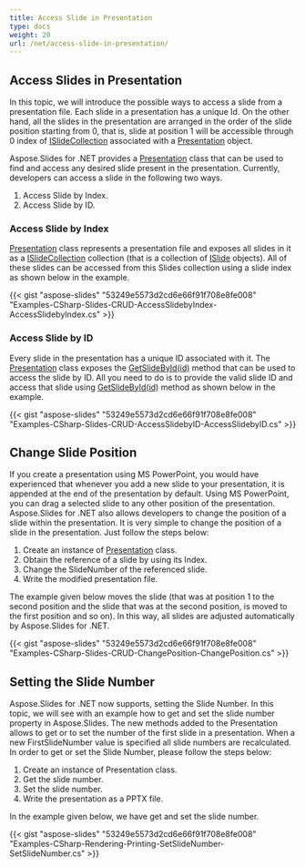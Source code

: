 ```yaml
---
title: Access Slide in Presentation
type: docs
weight: 20
url: /net/access-slide-in-presentation/
---
```


## **Access Slides in Presentation**
In this topic, we will introduce the possible ways to access a slide from a presentation file. Each slide in a presentation has a unique Id. On the other hand, all the slides in the presentation are arranged in the order of the slide position starting from 0, that is, slide at position 1 will be accessible through 0 index of [ISlideCollection](https://apireference.aspose.com/net/slides/aspose.slides/islidecollection) associated with a [Presentation](https://apireference.aspose.com/net/slides/aspose.slides/presentation) object.

Aspose.Slides for .NET provides a [Presentation](https://apireference.aspose.com/net/slides/aspose.slides/presentation) class that can be used to find and access any desired slide present in the presentation. Currently, developers can access a slide in the following two ways.

1. Access Slide by Index.
1. Access Slide by ID.
### **Access Slide by Index**
[Presentation](https://apireference.aspose.com/net/slides/aspose.slides/presentation) class represents a presentation file and exposes all slides in it as a [ISlideCollection](https://apireference.aspose.com/net/slides/aspose.slides/islidecollection) collection (that is a collection of [ISlide](https://apireference.aspose.com/net/slides/aspose.slides/islide) objects). All of these slides can be accessed from this Slides collection using a slide index as shown below in the example.

{{< gist "aspose-slides" "53249e5573d2cd6e66f91f708e8fe008" "Examples-CSharp-Slides-CRUD-AccessSlidebyIndex-AccessSlidebyIndex.cs" >}}
### **Access Slide by ID**
Every slide in the presentation has a unique ID associated with it. The [Presentation](https://apireference.aspose.com/net/slides/aspose.slides/presentation) class exposes the [GetSlideById(id)](https://apireference.aspose.com/net/slides/aspose.slides/presentation/methods/getslidebyid) method that can be used to access the slide by ID. All you need to do is to provide the valid slide ID and access that slide using [GetSlideById(id)](https://apireference.aspose.com/net/slides/aspose.slides/presentation/methods/getslidebyid) method as shown below in the example.

{{< gist "aspose-slides" "53249e5573d2cd6e66f91f708e8fe008" "Examples-CSharp-Slides-CRUD-AccessSlidebyID-AccessSlidebyID.cs" >}}

## **Change Slide Position**
If you create a presentation using MS PowerPoint, you would have experienced that whenever you add a new slide to your presentation, it is appended at the end of the presentation by default. Using MS PowerPoint, you can drag a selected slide to any other position of the presentation. Aspose.Slides for .NET also allows developers to change the position of a slide within the presentation. It is very simple to change the position of a slide in the presentation. Just follow the steps below:

1. Create an instance of [Presentation](https://apireference.aspose.com/net/slides/aspose.slides/presentation) class.
1. Obtain the reference of a slide by using its Index.
1. Change the SlideNumber of the referenced slide.
1. Write the modified presentation file.

The example given below moves the slide (that was at position 1 to the second position and the slide that was at the second position, is moved to the first position and so on). In this way, all slides are adjusted automatically by Aspose.Slides for .NET.

{{< gist "aspose-slides" "53249e5573d2cd6e66f91f708e8fe008" "Examples-CSharp-Slides-CRUD-ChangePosition-ChangePosition.cs" >}}


## **Setting the Slide Number**
Aspose.Slides for .NET now supports, setting the Slide Number. In this topic, we will see with an example how to get and set the slide number property in Aspose.Slides. The new methods added to the Presentation allows to get or to set the number of the first slide in a presentation. When a new FirstSlideNumber value is specified all slide numbers are recalculated. In order to get or set the Slide Number, please follow the steps below:

1. Create an instance of Presentation class.
1. Get the slide number.
1. Set the slide number.
1. Write the presentation as a PPTX file.

In the example given below, we have get and set the slide number.

{{< gist "aspose-slides" "53249e5573d2cd6e66f91f708e8fe008" "Examples-CSharp-Rendering-Printing-SetSlideNumber-SetSlideNumber.cs" >}}
